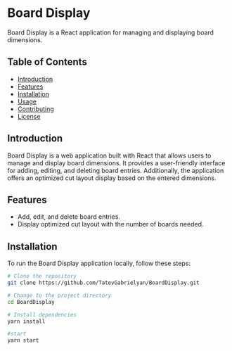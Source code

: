 # Board Display

Board Display is a React application for managing and displaying board dimensions.

## Table of Contents

- [Introduction](#introduction)
- [Features](#features)
- [Installation](#installation)
- [Usage](#usage)
- [Contributing](#contributing)
- [License](#license)

## Introduction

Board Display is a web application built with React that allows users to manage and display board dimensions. It provides a user-friendly interface for adding, editing, and deleting board entries. Additionally, the application offers an optimized cut layout display based on the entered dimensions.

## Features

- Add, edit, and delete board entries.
- Display optimized cut layout with the number of boards needed.

## Installation

To run the Board Display application locally, follow these steps:

```bash
# Clone the repository
git clone https://github.com/TatevGabrielyan/BoardDisplay.git

# Change to the project directory
cd BoardDisplay

# Install dependencies
yarn install

#start
yarn start
